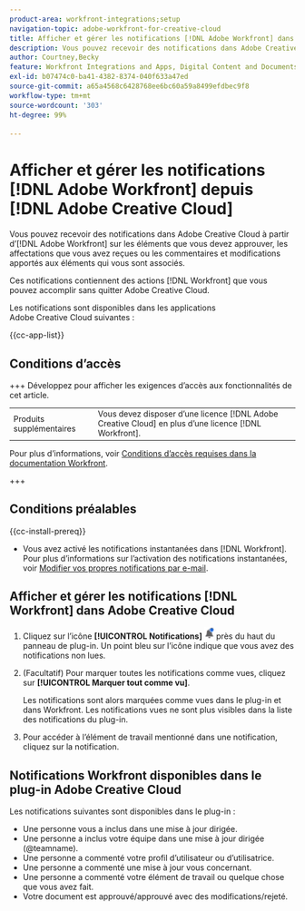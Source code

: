 ```yaml
---
product-area: workfront-integrations;setup
navigation-topic: adobe-workfront-for-creative-cloud
title: Afficher et gérer les notifications [!DNL Adobe Workfront] dans Adobe Creative Cloud
description: Vous pouvez recevoir des notifications dans Adobe Creative Cloud à partir d’ [!DNL Adobe Workfront]  sur les éléments que vous devez approuver, les affectations que vous avez reçues ou les commentaires et modifications apportés aux éléments qui vous sont associés.
author: Courtney,Becky
feature: Workfront Integrations and Apps, Digital Content and Documents
exl-id: b07474c0-ba41-4382-8374-040f633a47ed
source-git-commit: a65a4568c6428768ee6bc60a59a8499efdbec9f8
workflow-type: tm+mt
source-wordcount: '303'
ht-degree: 99%

---
```


# Afficher et gérer les notifications [!DNL Adobe Workfront] depuis [!DNL Adobe Creative Cloud]

Vous pouvez recevoir des notifications dans Adobe Creative Cloud à partir d’[!DNL Adobe Workfront] sur les éléments que vous devez approuver, les affectations que vous avez reçues ou les commentaires et modifications apportés aux éléments qui vous sont associés.

Ces notifications contiennent des actions [!DNL Workfront] que vous pouvez accomplir sans quitter Adobe Creative Cloud.

Les notifications sont disponibles dans les applications Adobe Creative Cloud suivantes :

{{cc-app-list}}

## Conditions d’accès

+++ Développez pour afficher les exigences d’accès aux fonctionnalités de cet article.

<table style="table-layout:auto"> 
 <col> 
 </col> 
 <col> 
 </col> 
 <tbody> 
  <tr> 
   <!--<td role="rowheader">[!DNL Adobe Workfront] plan*</td> 
   <td> Any</td> 
  </tr> 
  <tr data-mc-conditions=""> 
   <td role="rowheader">[!DNL Adobe Workfront] license</td> 
   <td> 
   <p>Standard</p>
   <p>Work or higher</p> </td> 
  </tr> -->
  <tr> 
   <td role="rowheader">Produits supplémentaires</td> 
   <td>Vous devez disposer d’une licence [!DNL Adobe Creative Cloud] en plus d’une licence [!DNL Workfront].</td> 
  </tr> 
 </tbody> 
</table>

Pour plus d’informations, voir [Conditions d’accès requises dans la documentation Workfront](/help/quicksilver/administration-and-setup/add-users/access-levels-and-object-permissions/access-level-requirements-in-documentation.md).

+++

## Conditions préalables

{{cc-install-prereq}}

* Vous avez activé les notifications instantanées dans [!DNL Workfront]. Pour plus d’informations sur l’activation des notifications instantanées, voir [Modifier vos propres notifications par e-mail](/help/quicksilver/workfront-basics/using-notifications/activate-or-deactivate-your-own-event-notifications.md).

## Afficher et gérer les notifications [!DNL Workfront] dans Adobe Creative Cloud

1. Cliquez sur l’icône **[!UICONTROL Notifications]** ![Icône Notifications](assets/cc-plugin-notifications-icon.png) près du haut du panneau de plug-in. Un point bleu sur l’icône indique que vous avez des notifications non lues.
1. (Facultatif) Pour marquer toutes les notifications comme vues, cliquez sur **[!UICONTROL Marquer tout comme vu]**.

   Les notifications sont alors marquées comme vues dans le plug-in et dans Workfront. Les notifications vues ne sont plus visibles dans la liste des notifications du plug-in.

1. Pour accéder à l’élément de travail mentionné dans une notification, cliquez sur la notification.

## Notifications Workfront disponibles dans le plug-in Adobe Creative Cloud

Les notifications suivantes sont disponibles dans le plug-in :


* Une personne vous a inclus dans une mise à jour dirigée.
* Une personne a inclus votre équipe dans une mise à jour dirigée (@teamname).
* Une personne a commenté votre profil d’utilisateur ou d’utilisatrice.
* Une personne a commenté une mise à jour vous concernant.
* Une personne a commenté votre élément de travail ou quelque chose que vous avez fait.
* Votre document est approuvé/approuvé avec des modifications/rejeté.

